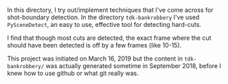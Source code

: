 In this directory, I try out/implement techniques that I've come across for shot-boundary detection. In the directory `tdk-bankrobbery` I've used `PySceneDetect`, an easy to use, effective tool for detecting hard-cuts.

I find that though most cuts are detected, the exact frame where the cut should have been detected is off by a few frames (like 10-15).

This project was initiated on March 16, 2019 but the content in `tdk-bankrobbery/` was actually generated sometime in September 2018, before I knew how to use github or what git really was.
